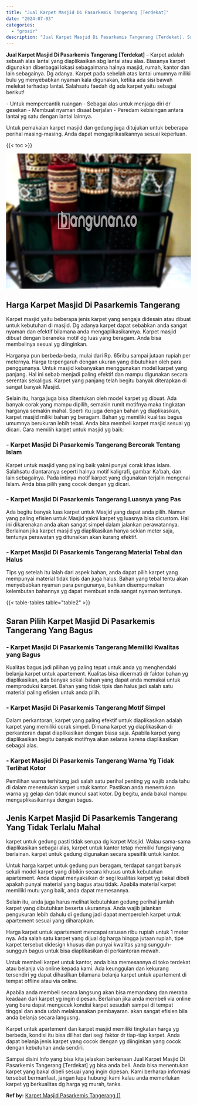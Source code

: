 ```yaml
---
title: "Jual Karpet Masjid Di Pasarkemis Tangerang [Terdekat]"
date: "2024-07-03"
categories: 
  - "grosir"
description: "Jual Karpet Masjid Di Pasarkemis Tangerang [Terdekat]. Sampai disini Info yang bisa kita jelaskan berkenaan Jual Karpet Masjid Di Pasarkemis Tangerang [Terd..."
---
```


**Jual Karpet Masjid Di Pasarkemis Tangerang \[Terdekat\]** – Karpet adalah sebuah alas lantai yang diaplikasikan sbg lantai atau alas. Biasanya karpet digunakan diberbagai lokasi sebagaimana halnya masjid, rumah, kantor dan lain sebagainya. Dg adanya. Karpet pada sebelah atas lantai umumnya miliki bulu yg menyebabkan nyaman kala digunakan, ketika ada sisi bawah melekat terhadap lantai. Salahsatu faedah dg ada karpet yaitu sebagai berikut!

\- Untuk mempercantik ruangan - Sebagai alas untuk menjaga diri dr gesekan - Membuat nyaman disaat berjalan - Peredam kebisingan antara lantai yg satu dengan lantai lainnya.

Untuk pemakaian karpet masjid dan gedung juga ditujukan untuk beberapa perihal masing-masing. Anda dapat mengaplikasikannya sesuai keperluan.

{{< toc >}}

![Jual Karpet Masjid Di Pasarkemis Tangerang [Terdekat]](/images/grosir-karpet-murah-38.png)

## Harga Karpet Masjid Di Pasarkemis Tangerang

Karpet masjid yaitu beberapa jenis karpet yang sengaja didesain atau dibuat untuk kebutuhan di masjid. Dg adanya karpet dapat sebabkan anda sangat nyaman dan efektif bilamana anda mengaplikasikannya. Karpet masjid dibuat dengan beraneka motif dg luas yang beragam. Anda bisa membelinya sesuai yg diinginkan.

Harganya pun berbeda-beda, mulai dari Rp. 65ribu sampai jutaan rupiah per meternya. Harga terpengaruh dengan ukuran yang dibutuhkan oleh para penggunanya. Untuk masjid kebanyakan menggunakan model karpet yang panjang. Hal ini sebab menjadi paling efektif dan mampu digunakan secara serentak sekaligus. Karpet yang panjang telah begitu banyak diterapkan di sangat banyak Masjid.

Selain itu, harga juga bisa ditentukan oleh model karpet yg dibuat. Ada banyak corak yang mampu dipilih, semakin rumit motifnya maka tingkatan harganya semakin mahal. Sperti itu juga dengan bahan yg diaplikasikan, karpet masjid miliki bahan yg beragam. Bahan yg memiliki kualitas bagus umumnya berukuran lebih tebal. Anda bisa membeli karpet masjid sesuai yg dicari. Cara memilih karpet untuk masjid yg baik:

### \- Karpet Masjid Di Pasarkemis Tangerang Bercorak Tentang Islam

Karpet untuk masjid yang paling baik yakni punyai corak khas islam. Salahsatu diantaranya seperti halnya motif kaligrafi, gambar Ka’bah, dan lain sebagainya. Pada intinya motif karpet yang digunakan terjalin mengenai Islam. Anda bisa pilih yang cocok dengan yg dicari.

### \- Karpet Masjid Di Pasarkemis Tangerang Luasnya yang Pas

Ada begitu banyak luas karpet untuk Masjid yang dapat anda pilih. Namun yang paling efisien untuk Masjid yakni karpet yg luasnya bisa dicustom. Hal ini dikarenakan anda akan sangat simpel dalam jalankan perawatannya. Berlainan jika karpet masjid yg diaplikasikan hanya sekian meter saja, tentunya perawatan yg ditunaikan akan kurang efektif.

### \- Karpet Masjid Di Pasarkemis Tangerang Material Tebal dan Halus

Tips yg setelah itu ialah dari aspek bahan, anda dapat pilih karpet yang mempunyai material tidak tipis dan juga halus. Bahan yang tebal tentu akan menyebabkan nyaman para pengunanya, bahkan disempurnakan kelembutan bahannya yg dapat membuat anda sangat nyaman tentunya.

{{< table-tables table="table2" >}}

## Saran Pilih Karpet Masjid Di Pasarkemis Tangerang Yang Bagus

### \- Karpet Masjid Di Pasarkemis Tangerang Memiliki Kwalitas yang Bagus

Kualitas bagus jadi pilihan yg paling tepat untuk anda yg menghendaki belanja karpet untuk apartement. Kualitas bisa dicermati dr faktor bahan yg diaplikasikan, ada banyak sekali bahan yang dapat anda memakai untuk memproduksi karpet. Bahan yang tidak tipis dan halus jadi salah satu material paling efisien untuk anda pilih.

### \- Karpet Masjid Di Pasarkemis Tangerang Motif Simpel

Dalam perkantoran, karpet yang paling efektif untuk diaplikasikan adalah karpet yang memiliki corak simpel. Dimana karpet yg diaplikasikan di perkantoran dapat diaplikasikan dengan biasa saja. Apabila karpet yang diaplikasikan begitu banyak motifnya akan selaras karena diaplikasikan sebagai alas.

### \- Karpet Masjid Di Pasarkemis Tangerang Warna Yg Tidak Terlihat Kotor

Pemilihan warna terhitung jadi salah satu perihal penting yg wajib anda tahu di dalam menentukan karpet untuk kantor. Pastikan anda menentukan warna yg gelap dan tidak muncul saat kotor. Dg begitu, anda bakal mampu mengaplikasikannya dengan bagus.

## Jenis Karpet Masjid Di Pasarkemis Tangerang Yang Tidak Terlalu Mahal

karpet untuk gedung pasti tidak serupa dg karpet Masjid. Walau sama-sama diaplikasikan sebagai alas, karpet untuk kantor tetap memiliki fungsi yang berlainan. karpet untuk gedung digunakan secara spesifik untuk kantor.

Untuk harga karpet untuk gedung pun beragam, terdapat sangat banyak sekali model karpet yang dibikin secara khusus untuk kebutuhan apartement. Anda dapat menyaksikan dr segi kualitas karpet yg bakal dibeli apakah punyai material yang bagus atau tidak. Apabila material karpet memiliki mutu yang baik, anda dapat memesannya.

Selain itu, anda juga harus melihat kebutuhkan gedung perihal jumlah karpet yang dibutuhkan beserta ukurannya. Anda wajib jalankan pengukuran lebih dahulu di gedung jadi dapat memperoleh karpet untuk apartement sesuai yang diharapkan.

Harga karpet untuk apartement mencapai ratusan ribu rupiah untuk 1 meter nya. Ada salah satu karpet yang dijual dg harga hingga jutaan rupiah, tipe karpet tersebut didesign khusus dan punyai kwalitas yang sungguh-sungguh bagus untuk bisa diaplikasikan di perkantoran mewah.

Untuk membeli karpet untuk kantor, anda bisa memesannya di toko terdekat atau belanja via online kepada kami. Ada keunggulan dan kekurang tersendiri yg dapat dihasilkan bilamana belanja karpet untuk apartement di tempat offline atau via online.

Apabila anda membeli secara langsung akan bisa memandang dan meraba keadaan dari karpet yg ingin dipesan. Berlainan jika anda membeli via online yang baru dapat mengecek kondisi karpet sesudah sampai di tempat tinggal dan anda udah melaksanakan pembayaran. akan sangat efisien bila anda belanja secara langusng.

Karpet untuk apartement dan karpet masjid memiliki tingkatan harga yg berbeda, kondisi itu bisa dilihat dari segi faktor dr tiap-tiap karpet. Anda dapat belanja jenis karpet yang cocok dengan yg diinginkan yang cocok dengan kebutuhan anda sendiri.

Sampai disini Info yang bisa kita jelaskan berkenaan Jual Karpet Masjid Di Pasarkemis Tangerang \[Terdekat\] yg bisa anda beli. Anda bisa menentukan karpet yang bakal dibeli sesuai yang ingin dipesan. Kami berharap informasi tersebut bermanfaat, jangan lupa hubungi kami kalau anda memerlukan karpet yg berkualitas dg harga yg murah, tanks.

**Ref by:**  [Karpet Masjid Pasarkemis Tangerang []](https://id.wikipedia.org/wiki/Karpet)
